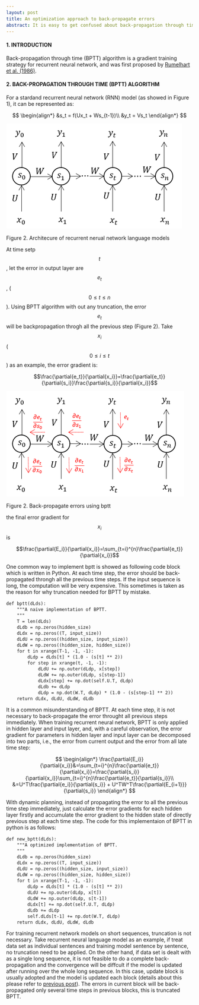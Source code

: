 ```yaml
---
layout: post
title: An optimization approach to back-propagate errors
abstract: It is easy to get confused about back-propagation through time (BPTT) algorithm when starting to implement it in some applications, at least I did. In this post, if BPTT should always be implemented with truncation will be discussed, and a common misunderstanding of BPTT will be explained.
---
```


#### 1. INTRODUCTION
Back-propagation through time (BPTT) algorithm is a gradient training strategy for recurrent neural network, and was first proposed by [Rumelhart et al. (1986)](http://patentimages.storage.googleapis.com/pdfs/US5067164.pdf).

#### 2. BACK-PROPAGATION THROUGH TIME (BPTT) ALGORITHM
For a stardand recurrent neural network (RNN) model (as showed in Figure 1), it can be represented as:

$$
\begin{align*}
&s_t = f(Ux_t + Ws_{t-1})\\
&y_t = Vs_t
\end{align*}
$$


<div class="thumbnail">
    <img src="/images/bptt/rnn.png">
    <div class="caption">
        <p class="text-center">Figure 2. Architecure of recurrent nerual network language models</p>
    </div>
</div>

At time setp $$t$$, let the error in output layer are $$e_t$$, ($$0\leq{t}\leq{n}$$). Using BPTT algorithm with out any truncation, the error $$e_t$$ will be backpropagation throgh all the previous step (Figure 2). Take $$x_i$$ ($$0\leq{i}\leq{t}$$) as an example, the error gradient is:

$$\frac{\partial{e_t}}{\partial{x_i}}=\frac{\partial{e_t}}{\partial{s_i}}\frac{\partial{s_i}}{\partial{x_i}}$$

<div class="thumbnail">
    <img src="/images/bptt/error.png">
    <div class="caption">
        <p class="text-center">Figure 2. Back-propagate errors using bptt</p>
    </div>
</div>

the final error gradient for $$x_i$$ is 

$$\frac{\partial{E_i}}{\partial{x_i}}=\sum_{t=i}^{n}\frac{\partial{e_t}}{\partial{x_i}}$$

One common way to implement bptt is showed as following code block which is written in Python. At each time step, the error should be back-propagated throngh all the previous time steps. If the input sequence is long, the computation will be very expensive. This sometimes is taken as the reason for why truncation needed for BPTT by mistake.

```
def bptt(dLds):
    """A naive implementation of BPTT.
    """
    T = len(dLds)
    dLdb = np.zeros(hidden_size)
    dLdx = np.zeros((T, input_size))
    dLdU = np.zeros((hidden_size, input_size))
    dLdW = np.zeros((hidden_size, hidden_size))
    for t in xrange(T-1, -1, -1):
        dLdp = dLds[t] * (1.0 - (s[t] ** 2))
        for step in xrange(t, -1, -1):
            dLdU += np.outer(dLdp, x[step])
            dLdW += np.outer(dLdp, s[step-1])
            dLdx[step] += np.dot(self.U.T, dLdp)
            dLdb += dLdp
            dLdp = np.dot(W.T, dLdp) * (1.0 - (s[step-1] ** 2))
    return dLdx, dLdU, dLdW, dLdb
```

It is a common misunderstanding of BPTT. At each time step, it is not necessary to back-propagate the error throught all previous steps immediately. When training recurrent neural network, BPTT is only applied in hidden layer and input layer, and, with a careful observation, the error gradient for parameters in hidden layer and input layer can be decomposed into two parts, i.e., the error from current output and the error from all late time step:

$$
\begin{align*}
\frac{\partial{E_i}}{\partial{x_i}}&=\sum_{t=i}^{n}\frac{\partial{e_t}}{\partial{x_i}}=\frac{\partial{s_i}}{\partial{x_i}}\sum_{t=i}^{n}\frac{\partial{e_t}}{\partial{s_i}}\\
&=U^T\frac{\partial{e_i}}{\partial{s_i}} + U^TW^T\frac{\partial{E_{i+1}}}{\partial{s_i}}
\end{align*}
$$

With dynamic planning, instead of propagating the error to all the previous time step immediately, just calculate the error gradients for each hidden layer firstly and accumulate the error gradient to the hidden state of directly previous step at each time step. The code for this implementaion of BPTT in python is as follows:

```
def new_bptt(dLds):
    """A optimized implementation of BPTT.
    """
    dLdb = np.zeros(hidden_size)
    dLdx = np.zeros((T, input_size))
    dLdU = np.zeros((hidden_size, input_size))
    dLdW = np.zeros((hidden_size, hidden_size))
    for t in xrange(T-1, -1, -1):
        dLdp = dLds[t] * (1.0 - (s[t] ** 2))
        dLdU += np.outer(dLdp, x[t])
        dLdW += np.outer(dLdp, s[t-1])
        dLdx[t] += np.dot(self.U.T, dLdp)
        dLdb += dLdp
        self.dLds[t-1] += np.dot(W.T, dLdp)
    return dLdx, dLdU, dLdW, dLdb
```

For training recurrent network models on short sequences, truncation is not necessary. Take recurrent neural language model as an example, if treat data set as individual sentences and training model sentence by sentence, no truncation need to be applied. On the other hand, if data set is dealt with as a single long sequence, it is not feasible to do a complete back-propagation and the convergence will be diffcult if the model is updated after running over the whole long sequence. In this case, update block is usually adopted and the model is updated each block (details about this please refer to [previous post](https://dengliangshi.github.io/2017/03/16/some-tips-for-building-neural-network-language-models.html)). The errors in current block will be back-propagated only several time steps in previous blocks, this is truncated BPTT.